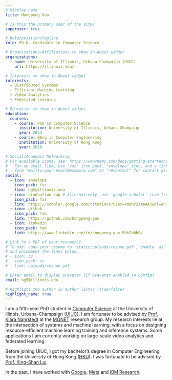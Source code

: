 ```yaml
---
# Display name
title: Hongpeng Guo

# Is this the primary user of the site?
superuser: true

# Role/position/tagline
role: Ph.D. Candidate in Computer Science

# Organizations/Affiliations to show in About widget
organizations:
  - name: University of Illinois, Urbana Champaign (UIUC)
    url: https://illinois.edu/

# Interests to show in About widget
interests:
  - Distributed Systems
  - Efficient Machine Learning
  - Video Analytics
  - Federated Learning

# Education to show in About widget
education:
  courses:
    - course: PhD in Computer Science
      institution: University of Illinois, Urbana Champaign
      year: 2023
    - course: BEng in Computer Engineering
      institution: University of Hong Kong
      year: 2018

# Social/Academic Networking
# For available icons, see: https://wowchemy.com/docs/getting-started/page-builder/#icons
#   For an email link, use "fas" icon pack, "envelope" icon, and a link in the
#   form "mailto:your-email@example.com" or "/#contact" for contact widget.
social:
  - icon: envelope
    icon_pack: fas
    link: hg5@illinois.edu
  - icon: graduation-cap # Alternatively, use `google-scholar` icon from `ai` icon pack
    icon_pack: fas
    link: https://scholar.google.com/citations?user=kW0hrZsAAAAJ&hl=en
  - icon: github
    icon_pack: fab
    link: https://github.com/hongpeng-guo
  - icon: linkedin
    icon_pack: fab
    link: https://www.linkedin.com/in/hongpeng-guo-5bb2b8b6/

# Link to a PDF of your resume/CV.
# To use: copy your resume to `static/uploads/resume.pdf`, enable `ai` icons in `params.toml`,
# and uncomment the lines below.
# - icon: cv
#   icon_pack: ai
#   link: uploads/resume.pdf

# Enter email to display Gravatar (if Gravatar enabled in Config)
email: hg5@illinois.edu

# Highlight the author in author lists? (true/false)
highlight_name: true
---
```


I am a fifth-year PhD student in [Computer Science](https://cs.illinois.edu/) at the University of Illinois, Urbana-Champaign ([UIUC](https://illinois.edu/)). I am fortunate to be advised by [Prof. Klara Nahrstedt](https://monet.cs.illinois.edu/people/klara/) at the [MONET](https://monet.cs.illinois.edu/) research group. My research interests lie at the intersection of systems and machine learning, with a focus on designing resource-efficient machine learning training and inference systems. Some applications I am currently working on large-scale video analytics and federated learning.

Before joining UIUC, I got my bachelor’s degree in Computer Engineering from the University of Hong Kong ([HKU](https://hku.hk/)). I was fortunate to be advised by [Prof. King-Shan Lui](https://www.eee.hku.hk/people/kslui/).

In the past, I have worked with [Google](https://www.google.com/), [Meta](https://about.meta.com/) and [IBM Research](https://research.ibm.com/).

